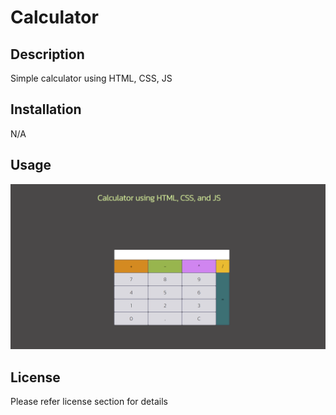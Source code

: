 # Calculator
## Description

Simple calculator using HTML, CSS, JS


## Installation

N/A

## Usage

![screen shot](/image/Screenshot.png)
    


## License

Please refer license section for details
